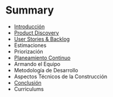# Summary

* [Introducción](README.md)
* [Product Discovery](chapter1.md)
* [User Stories & Backlog](user-stories-and-backlog.md)
* Estimaciones
* Priorización
* [Planeamiento Continuo](planeamiento-agil.md)
* Armando el Equipo
* Metodología de Desarrollo
* Aspectos Técnicos de la Construcción
* [Conclusión](aspectos-tecnicos-de-la-construccion.md)
* Curriculums

